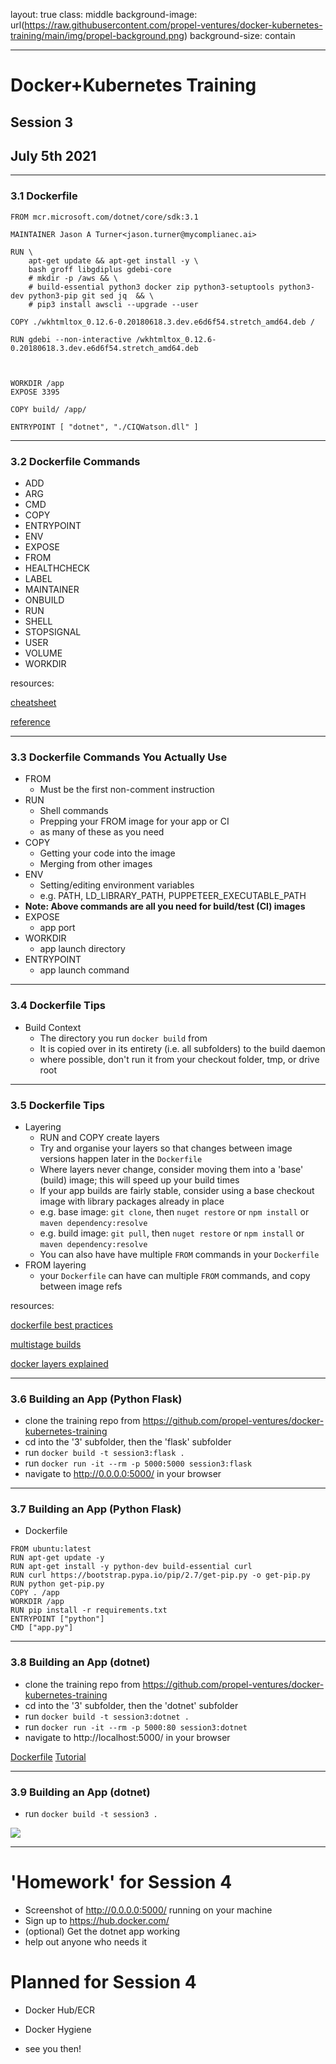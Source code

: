 layout: true
class: middle
background-image: url(https://raw.githubusercontent.com/propel-ventures/docker-kubernetes-training/main/img/propel-background.png)
background-size: contain

---

# Docker+Kubernetes Training
## Session 3
## July 5th 2021

---

### 3.1 Dockerfile

```
FROM mcr.microsoft.com/dotnet/core/sdk:3.1

MAINTAINER Jason A Turner<jason.turner@mycomplianec.ai>

RUN \
    apt-get update && apt-get install -y \
    bash groff libgdiplus gdebi-core
    # mkdir -p /aws && \
    # build-essential python3 docker zip python3-setuptools python3-dev python3-pip git sed jq  && \
    # pip3 install awscli --upgrade --user

COPY ./wkhtmltox_0.12.6-0.20180618.3.dev.e6d6f54.stretch_amd64.deb /

RUN gdebi --non-interactive /wkhtmltox_0.12.6-0.20180618.3.dev.e6d6f54.stretch_amd64.deb



WORKDIR /app
EXPOSE 3395

COPY build/ /app/

ENTRYPOINT [ "dotnet", "./CIQWatson.dll" ]
```

---

### 3.2 Dockerfile Commands

- ADD
- ARG
- CMD
- COPY
- ENTRYPOINT
- ENV
- EXPOSE
- FROM
- HEALTHCHECK
- LABEL
- MAINTAINER
- ONBUILD
- RUN
- SHELL
- STOPSIGNAL
- USER
- VOLUME
- WORKDIR

resources: 

[cheatsheet](https://kapeli.com/cheat_sheets/Dockerfile.docset/Contents/Resources/Documents/index)

[reference](https://docs.docker.com/engine/reference/builder/)

---

### 3.3 Dockerfile Commands You Actually Use

- FROM
  - Must be the first non-comment instruction
- RUN
  - Shell commands
  - Prepping your FROM image for your app or CI
  - as many of these as you need
- COPY
  - Getting your code into the image
  - Merging from other images
- ENV
  - Setting/editing environment variables
  - e.g. PATH, LD_LIBRARY_PATH, PUPPETEER_EXECUTABLE_PATH
- **Note: Above commands are all you need for build/test (CI) images**
- EXPOSE
  - app port
- WORKDIR
  - app launch directory
- ENTRYPOINT
  - app launch command

---

### 3.4 Dockerfile Tips

- Build Context
  - The directory you run `docker build` from
  - It is copied over in its entirety (i.e. all subfolders) to the build daemon
  - where possible, don't run it from your checkout folder, tmp, or drive root

---

### 3.5 Dockerfile Tips

- Layering
  - RUN and COPY create layers
  - Try and organise your layers so that changes between image versions happen later in the `Dockerfile`
  - Where layers never change, consider moving them into a 'base' (build) image; this will speed up your build times
  - If your app builds are fairly stable, consider using a base checkout image  with library packages already in place
  - e.g. base image: `git clone`, then `nuget restore` or `npm install` or `maven dependency:resolve`
  - e.g. build image: `git pull`, then `nuget restore` or `npm install` or `maven dependency:resolve`  
  - You can also have have multiple `FROM` commands in your `Dockerfile`
- FROM layering
  - your `Dockerfile` can have can multiple `FROM` commands, and copy between image refs

resources:

[dockerfile best practices](https://docs.docker.com/develop/develop-images/dockerfile_best-practices/)

[multistage builds](https://docs.docker.com/develop/develop-images/multistage-build/)

[docker layers explained](https://dzone.com/articles/docker-layers-explained)

---

### 3.6 Building an App (Python Flask)

- clone the training repo from https://github.com/propel-ventures/docker-kubernetes-training
- cd into the '3' subfolder, then the 'flask' subfolder
- run `docker build -t session3:flask .`
- run `docker run -it --rm -p 5000:5000 session3:flask`
- navigate to http://0.0.0.0:5000/ in your browser

---

### 3.7 Building an App (Python Flask)

- Dockerfile

```
FROM ubuntu:latest
RUN apt-get update -y
RUN apt-get install -y python-dev build-essential curl
RUN curl https://bootstrap.pypa.io/pip/2.7/get-pip.py -o get-pip.py
RUN python get-pip.py
COPY . /app
WORKDIR /app
RUN pip install -r requirements.txt
ENTRYPOINT ["python"]
CMD ["app.py"]
```

---

### 3.8 Building an App (dotnet)

- clone the training repo from https://github.com/propel-ventures/docker-kubernetes-training
- cd into the '3' subfolder, then the 'dotnet' subfolder
- run `docker build -t session3:dotnet .`
- run `docker run -it --rm -p 5000:80 session3:dotnet`
- navigate to http://localhost:5000/ in your browser

[Dockerfile](https://raw.githubusercontent.com/propel-ventures/docker-kubernetes-training/main/3/dotnet/Dockerfile)
[Tutorial](https://docs.microsoft.com/en-us/aspnet/core/host-and-deploy/docker/building-net-docker-images?view=aspnetcore-5.0)

---

### 3.9 Building an App (dotnet)

- run `docker build -t session3 .`

![](https://raw.githubusercontent.com/propel-ventures/docker-kubernetes-training/main/img/docker.dotnet.png)

---

# 'Homework' for Session 4

- Screenshot of http://0.0.0.0:5000/ running on your machine
- Sign up to https://hub.docker.com/
- (optional) Get the dotnet app working
- help out anyone who needs it

# Planned for Session 4

- Docker Hub/ECR
- Docker Hygiene

- see you then!
